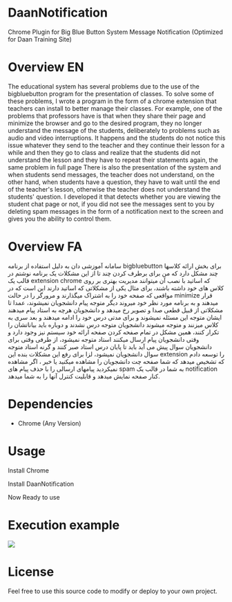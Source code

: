 # DaanNotification
Chrome Plugin for Big Blue Button System Message Notification (Optimized for Daan Training Site)

# Overview EN
The educational system has several problems due to the use of the bigbluebutton program for the presentation of classes. To solve some of these problems, I wrote a program in the form of a chrome extension that teachers can install to better manage their classes. For example, one of the problems that professors have is that when they share their page and minimize the browser and go to the desired program, they no longer understand the message of the students, deliberately to problems such as audio and video interruptions. It happens and the students do not notice this issue whatever they send to the teacher and they continue their lesson for a while and then they go to class and realize that the students did not understand the lesson and they have to repeat their statements again, the same problem in full page There is also the presentation of the system and when students send messages, the teacher does not understand, on the other hand, when students have a question, they have to wait until the end of the teacher's lesson, otherwise the teacher does not understand the students' question. I developed it that detects whether you are viewing the student chat page or not, if you did not see the messages sent to you by deleting spam messages in the form of a notification next to the screen and gives you the ability to control them.

# Overview FA
سامانه آموزشی دان به دلیل استفاده از برنامه bigbluebutton برای بخش ارائه کلاسها چند مشکل دارد که من برای برطرف کردن چند تا از این مشکلات یک برنامه نوشتم در قالب یک extension chrome که اساتید با نصب آن میتوانند مدیریت بهتری بر روی کلاس های خود داشته باشند، برای مثال یکی از مشکلاتی که اساتید دارند این است که در مواقعی که صفحه خود را به اشتراک میگذارند و مرورگر را در حالت minimize قرار میدهند و به برنامه مورد نظر خود میروند دیگر متوجه پیام دانشجویان نمیشوند، عمدا تا مشکلاتی از قبیل قطعی صدا و تصویر رخ میدهد و دانشجویان هرچه به استاد پیام میدهند ایشان متوجه این مسئله نمیشوند و برای مدتی درس خود را ادامه میدهند و بعد سری به کلاس میزنند و متوجه میشوند دانشجویان متوجه درس نشدند و دوباره باید بیاناتشان را تکرار کنند، همین مشکل در تمام صفحه کردن صفحه ارائه خود سیستم نیز وجود دارد و وقتی دانشجویان پیام ارسال میکنند استاد متوجه نمیشود، از طرفی وقتی برای دانشجویان سوال پیش می آید باید تا پایان درس استاد صبر کنند و گرنه استاد متوجه سوال دانشجویان نمیشود، لزا برای رفع این مشکلات بنده این extension را توسعه دادم که تشخیص میدهد که شما صفحه چت دانشجویان را مشاهده میکنید یا خیر ، اگر مشاهده نمیکردید پیامهای ارسالی را با حذف پیام های spam به شما در قالب یک notification کنار صفحه نمایش میدهد و قابلیت کنترل آنها را به شما میدهد.

# Dependencies
- Chrome (Any Version)

# Usage
<p> Install Chrome</p>
<p> Install DaanNotification</p>
<p> Now Ready to use <p>

# Execution example
<img src="http://s10.picofile.com/file/8393417626/Screenshot_2020_04_08_Screenshot.png"/>
  
# License
<p>Feel free to use this source code to modify or deploy to your own project.</p>
